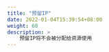 ```yaml
---
title: "预留IP"
date: 2022-01-04T15:39:54+08:00
weight: 60
description: >
    预留IP将不会被分配给资源使用
---
```


